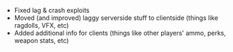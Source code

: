 * Fixed lag & crash exploits
* Moved (and improved) laggy serverside stuff to clientside (things like ragdolls, VFX, etc)
* Added additional info for clients (things like other players' ammo, perks, weapon stats, etc)
